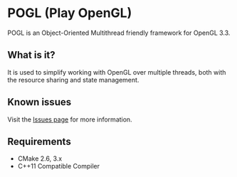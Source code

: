 # POGL (Play OpenGL) #

POGL is an Object-Oriented Multithread friendly framework for OpenGL 3.3.

## What is it? ##

It is used to simplify working with OpenGL over multiple threads, both with the resource sharing and state management. 

## Known issues ##

Visit the [Issues page](https://github.com/perandersson/POGL/labels/bug) for more information.

## Requirements ##

* CMake 2.6, 3.x
* C++11 Compatible Compiler
